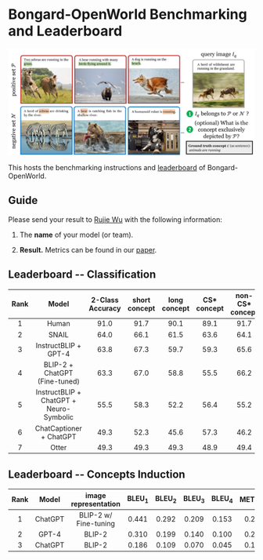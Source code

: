 Bongard-OpenWorld Benchmarking and Leaderboard
===
<p align="center"><img width="720" src="illustrations/teaser.jpg"></p>

This hosts the benchmarking instructions and [leaderboard](https://paperswithcode.com/sota/visual-reasoning-on-bongard-openworld) of Bongard-OpenWorld.

## Guide

Please send your result to [Rujie Wu](https://joyjayng.github.io/) with the following information:

1. The **name** of your model (or team).

2. **Result.** Metrics can be found in our [paper](https://arxiv.org/pdf/2310.10207.pdf).

## Leaderboard -- Classification
| Rank | Model | 2-Class Accuracy | short concept | long concept | CS* concept | non-CS* concept |
| :---: | :---: | :---: | :---: | :---: | :---: | :---: |
| 1 | Human | 91.0 | 91.7 | 90.1 | 89.1 | 91.7 |
| 2 | SNAIL | 64.0 | 66.1 | 61.5 | 63.6 | 64.1|
| 3 | InstructBLIP + GPT-4 | 63.8 | 67.3 | 59.7 | 59.3 | 65.6 |
| 4 | BLIP-2 + ChatGPT (Fine-tuned) | 63.3 | 67.0 | 58.8 | 55.5 | 66.2 |
| 5 | InstructBLIP + ChatGPT + Neuro-Symbolic | 55.5 | 58.3 | 52.2 | 56.4 | 55.2 |
| 6 | ChatCaptioner + ChatGPT | 49.3 | 52.3 | 45.6 | 57.3 | 46.2 |
| 7 | Otter | 49.3 | 49.3 | 49.3 | 48.9 | 49.4 |

## Leaderboard -- Concepts Induction
| Rank | Model | image representation | BLEU<sub>1</sub> | BLEU<sub>2</sub> | BLEU<sub>3</sub> | BLEU<sub>4</sub> | METEOR | ROUGE<sub>*L*</sub> | CIDEr |
| :---: | :---: | :---: | :---: | :---: | :---: | :---: | :---: | :---: | :---: |
| 1 | ChatGPT | BLIP-2 w/ Fine-tuning | 0.441 | 0.292 | 0.209 | 0.153 | 0.222 | 0.417 | 1.714 |
| 2 | GPT-4 | BLIP-2 | 0.310 | 0.199 | 0.140 | 0.100 | 0.207 | 0.358 | 1.351 |
| 3 | ChatGPT | BLIP-2 | 0.186 | 0.109 | 0.070 | 0.045 | 0.154 | 0.258 | 0.781 |
